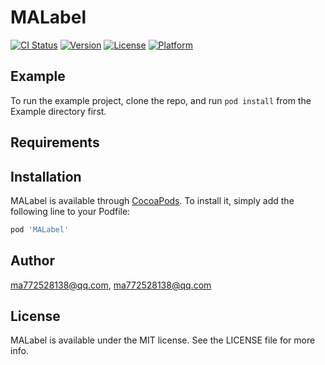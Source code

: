 # MALabel

[![CI Status](https://img.shields.io/travis/ma772528138@qq.com/MALabel.svg?style=flat)](https://travis-ci.org/ma772528138@qq.com/MALabel)
[![Version](https://img.shields.io/cocoapods/v/MALabel.svg?style=flat)](https://cocoapods.org/pods/MALabel)
[![License](https://img.shields.io/cocoapods/l/MALabel.svg?style=flat)](https://cocoapods.org/pods/MALabel)
[![Platform](https://img.shields.io/cocoapods/p/MALabel.svg?style=flat)](https://cocoapods.org/pods/MALabel)

## Example

To run the example project, clone the repo, and run `pod install` from the Example directory first.

## Requirements

## Installation

MALabel is available through [CocoaPods](https://cocoapods.org). To install
it, simply add the following line to your Podfile:

```ruby
pod 'MALabel'
```

## Author

ma772528138@qq.com, ma772528138@qq.com

## License

MALabel is available under the MIT license. See the LICENSE file for more info.
